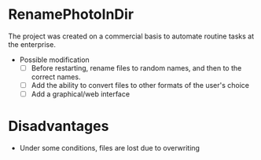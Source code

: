 # RenamePhotoInDir

The project was created on a commercial basis to automate routine tasks at the enterprise.

+ Possible modification
    - [ ] Before restarting, rename files to random names, and then to the correct names.
    - [ ] Add the ability to convert files to other formats of the user's choice
    - [ ] Add a graphical/web interface

# Disadvantages

+ Under some conditions, files are lost due to overwriting